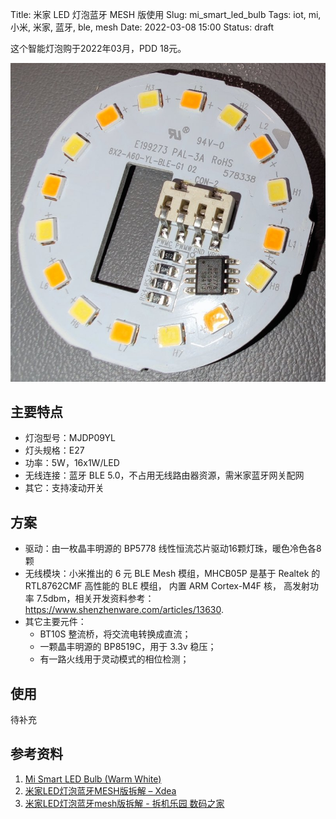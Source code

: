 Title: 米家 LED 灯泡蓝牙 MESH 版使用
Slug: mi_smart_led_bulb
Tags: iot, mi, 小米, 米家, 蓝牙, ble, mesh
Date: 2022-03-08 15:00
Status: draft

这个智能灯泡购于2022年03月，PDD 18元。

![米家LED灯泡蓝牙mesh版，图片来源www.xdea.xyz](images/iot/mi_smart_led_pcb.jpg)

## 主要特点
* 灯泡型号：MJDP09YL
* 灯头规格：E27
* 功率：5W，16x1W/LED
* 无线连接：蓝牙 BLE 5.0，不占用无线路由器资源，需米家蓝牙网关配网
* 其它：支持凌动开关

## 方案
* 驱动：由一枚晶丰明源的 BP5778 线性恒流芯片驱动16颗灯珠，暖色冷色各8颗
* 无线模块：小米推出的 6 元 BLE Mesh 模组，MHCB05P 是基于 Realtek 的 RTL8762CMF 高性能的 BLE 模组， 内置 ARM Cortex-M4F 核， 高发射功率 7.5dbm，相关开发资料参考：https://www.shenzhenware.com/articles/13630.
* 其它主要元件：
  - BT10S 整流桥，将交流电转换成直流；
  - 一颗晶丰明源的 BP8519C，用于 3.3v 稳压；
  - 有一路火线用于灵动模式的相位检测；
 
## 使用
待补充

## 参考资料
1. [Mi Smart LED Bulb (Warm White)](https://www.mi.com/global/mi-smart-led-bulb-warm-white/)
2. [米家LED灯泡蓝牙MESH版拆解 – Xdea](https://www.xdea.xyz/2021/06/%E7%B1%B3%E5%AE%B6led%E7%81%AF%E6%B3%A1%E8%93%9D%E7%89%99mesh%E7%89%88%E6%8B%86%E8%A7%A3/)
3. [米家LED灯泡蓝牙mesh版拆解 - 拆机乐园 数码之家](https://www.mydigit.cn/thread-219664-1-1.html)
